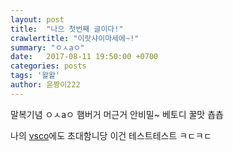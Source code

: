 ```yaml
---
layout: post
title:  "나으 첫번째 글이다!"
crawlertitle: "이랏샤이마세에~!"
summary: "ㅇㅅaㅇ"
date:   2017-08-11 19:50:00 +0700
categories: posts
tags: '왈왈'
author: 윤짱이222
---
```

말복기념 ㅇㅅaㅇ 햄버거 머근거 안비밀~ 베토디 꿀맛 춉춉

나의 [vsco]에도 초대함니당 이건 테스트테스트 ㅋㄷㅋㄷ

[vsco]:http://vsco.com/yoooonseo


